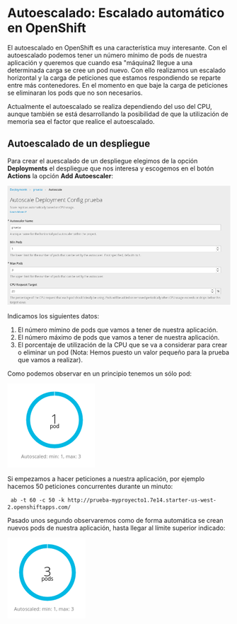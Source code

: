 # Autoescalado: Escalado automático en OpenShift

El autoescalado en OpenShift es una característica muy interesante. Con el autoescalado podemos tener un número mínimo de pods de nuestra aplicación y queremos que cuando esa "máquina2 llegue a una determinada carga se cree un pod nuevo. Con ello realizamos un escalado horizontal y la carga de peticiones que estamos respondiendo se reparte entre más contenedores. En el momento en que baje la carga de peticiones se eliminaran los pods que no son necesarios.

Actualmente el autoescalado se realiza dependiendo del uso del CPU, aunque también se está desarrollando la posibilidad de que la utilización de memoria sea el factor que realice el autoescalado.

## Autoescalado de un despliegue

Para crear el auescalado de un despliegue elegimos de la opción **Deployments** el despliegue que nos interesa y escogemos en el botón **Actions** la opción **Add Autoescaler**:

![autoescaler](img/autoescaler.png)

Indicamos los siguientes datos:

1. El número mímino de pods que vamos a tener de nuestra aplicación.
2. El número máximo de pods que vamos a tener de nuestra aplicación.
3. El porcentaje de utilización de la CPU que se va a considerar para crear o eliminar un pod (Nota: Hemos puesto un valor pequeño para la prueba que vamos a realizar).

Como podemos observar en un principio tenemos un sólo pod:

![pod](img/pod1.png)

Si empezamos a hacer peticiones a nuestra aplicación, por ejemplo hacemos 50 peticiones concurrentes durante un minuto:

     ab -t 60 -c 50 -k http://prueba-myproyecto1.7e14.starter-us-west-2.openshiftapps.com/

Pasado unos segundo observaremos como de forma automática se crean nuevos pods de nuestra aplicación, hasta llegar al límite superior indicado:

![pod](img/pod2.png)
